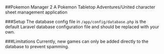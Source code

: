 ##Pokemon Manager 2
A Pokemon Tabletop Adventures/United character sheet management application

###Setup
The database config file in `/app/config/database.php` is the default Laravel
 database configuration file and should be replaced with your own.

###Limitations
Currently, new games can only be added directly to the database to prevent
spamming.
